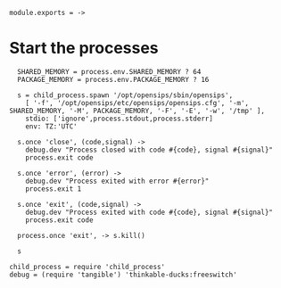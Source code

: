     module.exports = ->

Start the processes
===================

      SHARED_MEMORY = process.env.SHARED_MEMORY ? 64
      PACKAGE_MEMORY = process.env.PACKAGE_MEMORY ? 16

      s = child_process.spawn '/opt/opensips/sbin/opensips',
        [ '-f', '/opt/opensips/etc/opensips/opensips.cfg', '-m', SHARED_MEMORY, '-M', PACKAGE_MEMORY, '-F', '-E', '-w', '/tmp' ],
        stdio: ['ignore',process.stdout,process.stderr]
        env: TZ:'UTC'

      s.once 'close', (code,signal) ->
        debug.dev "Process closed with code #{code}, signal #{signal}"
        process.exit code

      s.once 'error', (error) ->
        debug.dev "Process exited with error #{error}"
        process.exit 1

      s.once 'exit', (code,signal) ->
        debug.dev "Process exited with code #{code}, signal #{signal}"
        process.exit code

      process.once 'exit', -> s.kill()

      s

    child_process = require 'child_process'
    debug = (require 'tangible') 'thinkable-ducks:freeswitch'
